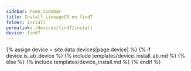 ```yaml
---
sidebar: home_sidebar
title: Install LineageOS on find7
folder: install
permalink: /devices/find7/install
device: find7
---
```

{% assign device = site.data.devices[page.device] %}
{% if device.is_ab_device %}
{% include templates/device_install_ab.md %}
{% else %}
{% include templates/device_install.md %}
{% endif %}
